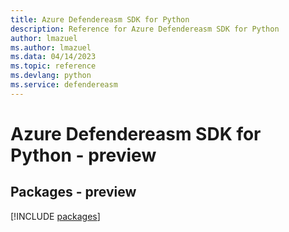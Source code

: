 ```yaml
---
title: Azure Defendereasm SDK for Python
description: Reference for Azure Defendereasm SDK for Python
author: lmazuel
ms.author: lmazuel
ms.data: 04/14/2023
ms.topic: reference
ms.devlang: python
ms.service: defendereasm
---
```

# Azure Defendereasm SDK for Python - preview
## Packages - preview
[!INCLUDE [packages](defendereasm-index.md)]